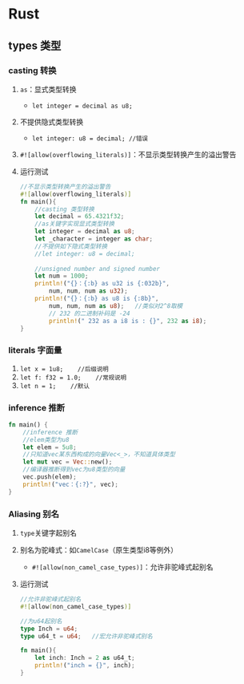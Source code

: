 # Rust

## types 类型

### casting 转换

1. `as`：显式类型转换
    + `let integer = decimal as u8;`
2. 不提供隐式类型转换
    + `let integer: u8 = decimal; //错误`
3. `#![allow(overflowing_literals)]`：不显示类型转换产生的溢出警告
4. 运行测试

    ```rust
    //不显示类型转换产生的溢出警告
    #![allow(overflowing_literals)]
    fn main(){
        //casting 类型转换
        let decimal = 65.4321f32;
        //as关键字实现显式类型转换
        let integer = decimal as u8;
        let _character = integer as char;
        //不提供如下隐式类型转换
        //let integer: u8 = decimal;
        
        //unsigned number and signed number
        let num = 1000;
        println!("{}：{:b} as u32 is {:032b}", 
            num, num, num as u32);
        println!("{}：{:b} as u8 is {:8b}", 
            num, num, num as u8);   //类似对2^8取模
            // 232 的二进制补码是 -24
            println!(" 232 as a i8 is : {}", 232 as i8);
    }
    ```

### literals 字面量

1. `let x = 1u8;    //后缀说明`
2. `let f: f32 = 1.0;    //常规说明`
3. `let n = 1;    //默认`

### inference 推断

```rust
fn main() {
    //inference 推断
    //elem类型为u8
    let elem = 5u8;
    //只知道vec某东西构成的向量Vec<_>，不知道具体类型
    let mut vec = Vec::new();
    //编译器推断得到vec为u8类型的向量
    vec.push(elem);
    println!("vec：{:?}", vec);
}
```

### Aliasing 别名

1. `type`关键字起别名
2. 别名为驼峰式：如`CamelCase`（原生类型i8等例外）
    + `#![allow(non_camel_case_types)]`：允许非驼峰式起别名
3. 运行测试

    ```rust
    //允许非驼峰式起别名
    #![allow(non_camel_case_types)]

    //为u64起别名
    type Inch = u64;
    type u64_t = u64;   //宏允许非驼峰式别名
    
    fn main(){
        let inch: Inch = 2 as u64_t;
        println!("inch = {}", inch);
    }
    ```
